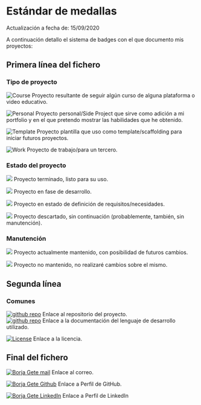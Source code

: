 # Estándar de medallas

Actualización a fecha de: 15/09/2020

A continuación detallo el sistema de badges con el que documento mis proyectos:

## Primera línea del fichero
### Tipo de proyecto

![Course](https://img.shields.io/badge/Project-Course-yellow.svg) 
Proyecto resultante de seguir algún curso de alguna plataforma o video educativo.

![Personal](https://img.shields.io/badge/Project-Personal-blue.svg)
Proyecto personal/Side Project que sirve como adición a mi portfolio y en el que pretendo mostrar las habilidades que he obtenido.

![Template](https://img.shields.io/badge/Project-Template-green.svg)
Proyecto plantilla que uso como template/scaffolding para iniciar futuros proyectos.

![Work](https://img.shields.io/badge/Project-Work-red.svg)
Proyecto de trabajo/para un tercero.

### Estado del proyecto

![](https://img.shields.io/badge/Status-Finished-blue.svg)
Proyecto terminado, listo para su uso.

![](https://img.shields.io/badge/Status-In_progress-brightgreen.svg)
Proyecto en fase de desarrollo.

![](https://img.shields.io/badge/Status-Definition-purple.svg)
Proyecto en estado de definición de requisitos/necesidades.

![](https://img.shields.io/badge/Status-Discarded-lightgrey.svg)
Proyecto descartado, sin continuación (probablemente, también, sin manutención).

### Manutención

![](https://img.shields.io/badge/Maintained-Yes-brightgreen.svg)
Proyecto actualmente mantenido, con posibilidad de futuros cambios.

![](https://img.shields.io/badge/Maintained-No-red.svg)
Proyecto no mantenido, no realizaré cambios sobre el mismo.

## Segunda línea
### Comunes

<a href="https://github.com/BorjaG90/media" alt="Github Repository Link">
<img alt="github repo" src="https://img.shields.io/badge/github-repo-black?logo=github"/></a>
Enlace al repositorio del proyecto.

<br/>

<a href="https://www.python.org/download/releases/3.0/" alt="Documentation Link">
<img alt="github repo" src="https://img.shields.io/badge/Made_with-Python-brightgreen"/></a>
Enlace a la documentación del lenguaje de desarrollo utilizado.

<br/>

<a href="https://github.com/BorjaG90/Media/blob/master/License.md" alt="License"><img src="https://img.shields.io/badge/license-MIT-green.svg" title="Go To License" alt="License"/></a>
Enlace a la licencia.

## Final del fichero

<a href="mailto:borjag90dev@gmail.com" alt="Borja Gete mail"><img src="https://img.shields.io/badge/BorjaG90-DDDDDD?style=for-the-badge&logo=gmail" title="Go To mail" alt="Borja Gete mail"/></a>
Enlace al correo.
</br>

<a href="https://github.com/BorjaG90" alt="Borja Gete Github"><img src="https://img.shields.io/badge/BorjaG90-black?style=for-the-badge&logo=github" title="Go To Github Profile" alt="Borja Gete Github"/></a>
Enlace a Perfil de GitHub.
</br>

<a href="https://linkedin.com/borjag90" alt="Borja Gete LinkedIn"><img src="https://img.shields.io/badge/BorjaG90-blue?style=for-the-badge&logo=linkedin" title="Go To LinkedIn Profile" alt="Borja Gete LinkedIn"/></a>
Enlace a Perfil de LinkedIn
</br>
